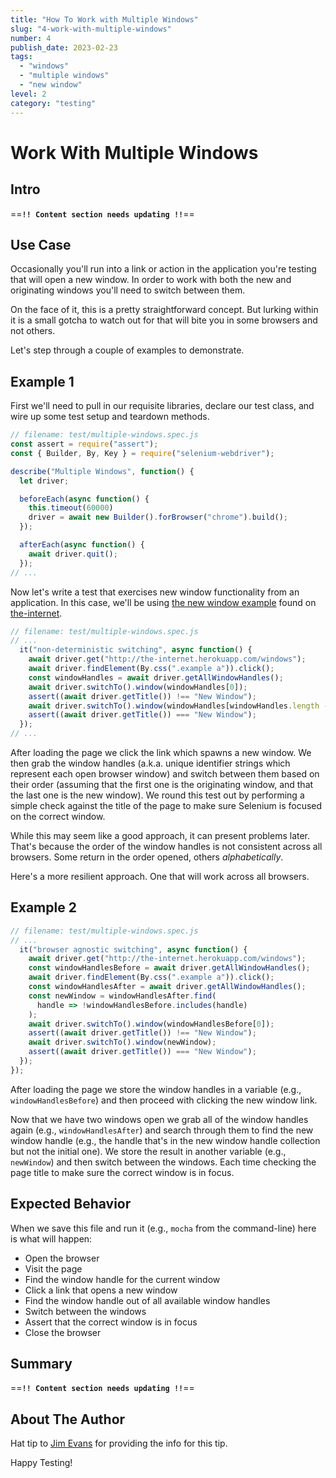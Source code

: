 ```yaml
---
title: "How To Work with Multiple Windows"
slug: "4-work-with-multiple-windows"
number: 4
publish_date: 2023-02-23
tags:
  - "windows"
  - "multiple windows"
  - "new window"
level: 2
category: "testing"
---
```


# Work With Multiple Windows

## Intro

==**`!! Content section needs updating !!`**==

## Use Case

Occasionally you'll run into a link or action in the application you're testing that will open a new window. In order to work with both the new and originating windows you'll need to switch between them.

On the face of it, this is a pretty straightforward concept. But lurking within it is a small gotcha to watch out for that will bite you in some browsers and not others.

Let's step through a couple of examples to demonstrate.

## Example 1

First we'll need to pull in our requisite libraries, declare our test class, and wire up some test setup and teardown methods.

```javascript
// filename: test/multiple-windows.spec.js
const assert = require("assert");
const { Builder, By, Key } = require("selenium-webdriver");

describe("Multiple Windows", function() {
  let driver;

  beforeEach(async function() {
    this.timeout(60000)
    driver = await new Builder().forBrowser("chrome").build();
  });

  afterEach(async function() {
    await driver.quit();
  });
// ...
```

Now let's write a test that exercises new window functionality from an application. In this case, we'll be using [the new window example](http://the-internet.herokuapp.com/windows) found on [the-internet](https://github.com/tourdedave/the-internet).

```javascript
// filename: test/multiple-windows.spec.js
// ...
  it("non-deterministic switching", async function() {
    await driver.get("http://the-internet.herokuapp.com/windows");
    await driver.findElement(By.css(".example a")).click();
    const windowHandles = await driver.getAllWindowHandles();
    await driver.switchTo().window(windowHandles[0]);
    assert((await driver.getTitle()) !== "New Window");
    await driver.switchTo().window(windowHandles[windowHandles.length - 1]);
    assert((await driver.getTitle()) === "New Window");
  });
// ...
```

After loading the page we click the link which spawns a new window. We then grab the window handles (a.k.a. unique identifier strings which represent each open browser window) and switch between them based on their order (assuming that the first one is the originating window, and that the last one is the new window). We round this test out by performing a simple check against the title of the page to make sure Selenium is focused on the correct window.

While this may seem like a good approach, it can present problems later. That's because the order of the window handles is not consistent across all browsers. Some return in the order opened, others _alphabetically_.

Here's a more resilient approach. One that will work across all browsers.

## Example 2

```javascript
// filename: test/multiple-windows.spec.js
// ...
  it("browser agnostic switching", async function() {
    await driver.get("http://the-internet.herokuapp.com/windows");
    const windowHandlesBefore = await driver.getAllWindowHandles();
    await driver.findElement(By.css(".example a")).click();
    const windowHandlesAfter = await driver.getAllWindowHandles();
    const newWindow = windowHandlesAfter.find(
      handle => !windowHandlesBefore.includes(handle)
    );
    await driver.switchTo().window(windowHandlesBefore[0]);
    assert((await driver.getTitle()) !== "New Window");
    await driver.switchTo().window(newWindow);
    assert((await driver.getTitle()) === "New Window");
  });
});
```

After loading the page we store the window handles in a variable (e.g., `windowHandlesBefore`) and then proceed with clicking the new window link.

Now that we have two windows open we grab all of the window handles again (e.g., `windowHandlesAfter`) and search through them to find the new window handle (e.g., the handle that's in the new window handle collection but not the initial one). We store the result in another variable (e.g., `newWindow`) and then switch between the windows. Each time checking the page title to make sure the correct window is in focus.

## Expected Behavior

When we save this file and run it (e.g., `mocha` from the command-line) here is what will happen:

+ Open the browser
+ Visit the page
+ Find the window handle for the current window
+ Click a link that opens a new window
+ Find the window handle out of all available window handles
+ Switch between the windows
+ Assert that the correct window is in focus
+ Close the browser

## Summary

==**`!! Content section needs updating !!`**==

## About The Author

Hat tip to [Jim Evans](https://twitter.com/jimevansmusic) for providing the info for this tip.

Happy Testing!
